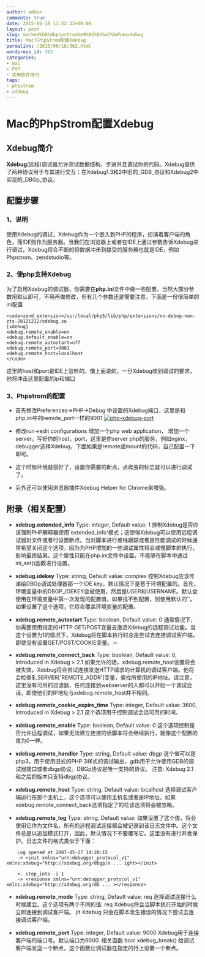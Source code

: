 ```yaml
---
author: admin
comments: true
date: 2015-06-18 11:52:33+00:00
layout: post
slug: mac%e4%b8%8bphpstrom%e9%85%8d%e7%bd%aexdebug
title: Mac下PhpStrom配置Xdebug
permalink: /2015/06/18/362.html
wordpress_id: 362
categories:
- mac
- PHP
- 实用软件技巧
tags:
- phpstrom
- xdebug
---
```


# Mac的PhpStrom配置Xdebug




## Xdebug简介


**Xdebug**(远程)调试器允许测试数据结构，步进并且调试你的代码。Xdebug提供了两种协议用于与其进行交互：在Xdebug1.3和2中旧的_GDB_协议和Xdebug2中实现的_DBGp_协议。


## 配置步骤




### 1、说明


使用Xdebug的调试，Xdebug作为一个嵌入到PHP的程序，扮演着客户端的角色，而IDE则作为服务器。当我们在浏览器上或者在IDE上通过参数告诉Xdebug进行调试，Xdebug将会不断的将数据冲击到接受的服务器也就是IDE，例如Phpstrom、zendstudio等。


### 2、使php支持Xdebug


为了启用Xdebug的调试器，你需要在**php.ini**文件中做一些配置。当然大部分参数用默认即可，不用再做修改，但有几个参数还是需要注意，下面是一份很简单的ini配置

    
    <code>zend_extension=/usr/local/php5/lib/php/extensions/no-debug-non-zts-20121212/xdebug.so
    [xdebug]
    xdebug.remote_enable=on
    xdebug.default_enable=on
    xdebug.remote_autostart=off
    xdebug.remote_port=9001
    xdebug.remote_host=localhost
    </code>


这里的host和port是IDE上监听的。像上面说的，一旦Xdebug收到调试的要求，他将冲击这里配置的ip和端口


### 3、Phpstrom的配置





	
  * 首先修改Preferences->PHP->Debug 中设置的Xdebug端口，这里是和php.ini中的remote_port一样的9001 [![php-xdebug-port](http://akmumu-wordpress.stor.sinaapp.com/uploads/2015/06/php-xdebug-port.jpg)](http://akmumu-wordpress.stor.sinaapp.com/uploads/2015/06/php-xdebug-port.jpg)

	
  * 修改run->edit configurations 增加一个php web application， 增加一个server，写好你的host，port，这里是你server php的服务，例如nginx，debugger选择Xdebug，下面如果是remote或mount的代码，自己配置一下即可。

	
  * 这个时候环境就搭好了，设置你需要的断点，点爬虫的标志就可以进行调试了。

	
  * 另外还可以使用浏览器插件Xdebug Helper for Chrome来增强。




## 附录（相关配置）





	
  * **xdebug.extended_info**
Type: integer, Default value: 1
控制Xdebug是否应该强制PHP解释器使用'extended_info'模式；这使得Xdebug可以使用远程调试器对文件或者行设置断点。当对脚本进行堆栈跟踪或者是性能调试的时候通常希望关闭这个选项，因为为PHP增加的一些调试属性将会减慢脚本的执行，影响最终结果。这个属性只能在php.ini文件中设置，不能够在脚本中通过ini_set()函数进行设置。

	
  * **xdebug.idekey**
Type: string, Default value: complex
控制Xdebug应该传递给DBGp调试处理器那一个IDE key。默认情况下是基于环境配置的。首先，环境变量中的DBGP_IDEKEY会被使用，然后是USER和USERNAME。默认会使用在环境变量中第一次发现的配置值，如果找不到配置，则使用默认的''。如果设置了这个选项，它将会覆盖环境变量的配置。

	
  * **xdebug.remote_autostart**
Type: boolean, Default value: 0
通常情况下，你需要使用指定的HTTP GET/POST变量去激活Xdebug的远程调试功能。当这个设置为1的情况下，Xdebug将在脚本执行时总是尝试去连接调试客户端，即使没有设置GET/POST/COOKIE变量。＝

	
  * **xdebug.remote_connect_back**
Type: boolean, Default value: 0, Introduced in Xdebug > 2.1
如果允许的话，xdebug.remote_host设置将会被失效，Xdebug将会尝试连接发送HTTP请求的计算机的调试客户端。他将会检查$_SERVER['REMOTE_ADDR']变量，查找所使用的IP地址。请注意，这里没有可用的过滤器，任何连接到webserver的人都可以开始一个调试会话，即使他们的IP地址与xdebug.remote_host并不相同。

	
  * **xdebug.remote_cookie_expire_time**
Type: integer, Default value: 3600, Introduced in Xdebug > 2.1
这个选项用于控制调试会话可用的时间。

	
  * **xdebug.remote_enable**
Type: boolean, Default value: 0
这个选项控制是否允许远程调试，如果无法建立连接的话脚本将会继续执行，就像这个配置的值为0一样。

	
  * **xdebug.remote_handler**
Type: string, Default value: dbgp
这个值可以是php3，用于使用旧式的PHP 3样式的调试输出，gdb用于允许使用GDB的调试器接口或者dbgp协议。DBGp协议是唯一支持的协议。 注意: Xdebug 2.1 和之后的版本只支持dbgp协议。

	
  * **xdebug.remote_host**
Type: string, Default value: localhost
选择调试客户端运行在那个主机上，这个选项可以使用主机名或者是IP地址。如果xdebug.remote_connect_back选项指定了的花该选项将会被忽略。

	
  * **xdebug.remote_log**
Type: string, Default value:
如果设置了这个值，将会使用它作为文件名，所有的远程调试连接都会被记录到该日志文件中。这个文件总是以追加模式打开，因此，默认情况下不要覆写它。这里没有进行并发保护。日志文件的格式类似于下面：



```    
    Log opened at 2007-05-27 14:28:15  
    -> <init xmlns="urn:debugger_protocol_v1" xmlns:xdebug="http://xdebug.org/dbgp/x ... ight></init>
    
    <- step_into -i 1
    -> <response xmlns="urn:debugger_protocol_v1" xmlns:xdebug="http://xdebug.org/db ... ></response>
```    





	
  * **xdebug.remote_mode**
Type: string, Default value: req
选择调试连接什么时候建立。这个选项有两个不同的值: req Xdebug将会当脚本执行开始的时候立即连接到调试客户端。 jit Xdebug 只会在脚本发生错误的情况下尝试去连接调试客户端。

	
  * **xdebug.remote_port**
Type: integer, Default value: 9000
Xdebug用于连接客户端的端口号。默认端口为9000. 相关函数 bool xdebug_break() 给调试客户端发送一个断点，这个函数让调试器在指定的行上设置一个断点。


